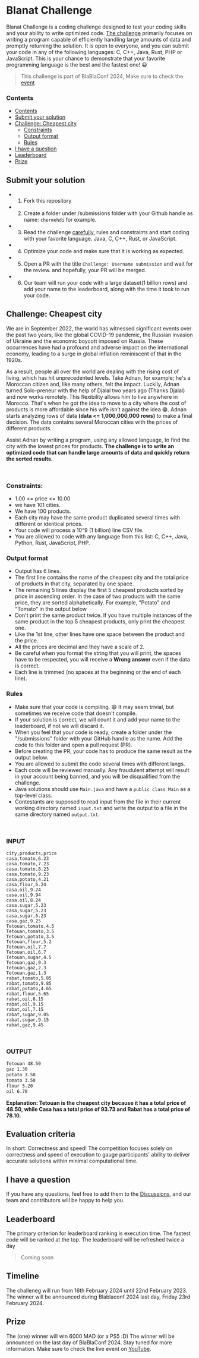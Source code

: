 # Blanat Challenge

Blanat Challenge is a coding challenge designed to test your coding skills and your ability to write optimized code. [The challenge](#challenge-cheapest-city) primarily focuses on writing a program capable of efficiently handling large amounts of data and promptly returning the solution. It is open to everyone, and you can submit your code in any of the following languages: C, C++, Java, Rust, PHP or JavaScript. This is your chance to demonstrate that your favorite programming language is the best and the fastest one! 😀

> This challenge is part of BlaBlaConf 2024, Make sure to check the [event](https://blablaconf.com)

### Contents

- [Contents](#contents)
- [Submit your solution](#submit-your-solution)
- [Challenge: Cheapest city](#challenge-cheapest-city)
  - [Constraints](#constraints)
  - [Output format](#output-format)
  - [Rules](#rules)
- [I have a question](#i-have-a-question)
- [Leaderboard](#leaderboard)
- [Prize](#prize)

## Submit your solution

- 1. Fork this repository
- 2. Create a folder under /submissions folder with your Github handle as name: `chermehdi` for example.
- 3. Read the challenge [carefully](#challenge-cheapest-city), rules and constraints and start coding with your favorite language. Java, C, C++, Rust, or JavaScript.
- 4. Optimize your code and make sure that it is working as expected.
- 5. Open a PR with the title `Challenge: Username submission` and wait for the review. and hopefully, your PR will be merged.
- 6. Our team will run your code with a large dataset(1 billion rows) and add your name to the leaderboard, along with the time it took to run your code.

## Challenge: Cheapest city

We are in September 2022, the world has witnessed significant events over the past two years, like the global COVID-19 pandemic, the Russian invasion of Ukraine and the economic boycott imposed on Russia. These occurrences have had a profound and adverse impact on the international economy, leading to a surge in global inflation reminiscent of that in the 1920s.

As a result, people all over the world are dealing with the rising cost of living, which has hit unprecedented levels. Take Adnan, for example; he's a Moroccan citizen and, like many others, felt the impact. Luckily, Adnan turned Solo-preneur with the help of Djalal two years ago (Thanks Djalal) and now works remotely. This flexibility allows him to live anywhere in Morocco. That's when he got the idea to move to a city where the cost of products is more affordable since his wife isn’t against the idea 😁. Adnan starts analyzing rows of data **(data <= 1,000,000,000 rows)** to make a final decision. The data contains several Moroccan cities with the prices of different products.

Assist Adnan by writing a program, using any allowed language, to find the city with the lowest prices for products. **The challenge is to write an optimized code that can handle large amounts of data and quickly return the sorted results.**

<br>

### Constraints:

- 1.00 <= price <= 10.00
- we have 101 cities.
- We have 100 products.
- Each city may have the same product duplicated several times with different or identical prices.
- Your code will process a 10^9 (1 billion) line CSV file.
- You are allowed to code with any language from this list: C, C++, Java, Python, Rust, JavaScript, PHP.

### Output format

- Output has 6 lines.
- The first line contains the name of the cheapest city and the total price of products in that city, separated by one space.
- The remaining 5 lines display the first 5 cheapest products sorted by price in ascending order. In the case of two products with the same price, they are sorted alphabetically. For example, "Potato" and "Tomato" in the output below
- Don't print the same product twice. If you have multiple instances of the same product in the top 5 cheapest products, only print the cheapest one.
- Like the 1st line, other lines have one space between the product and the price.
- All the prices are decimal and they have a scale of 2.
- Be careful when you format the string that you will print, the spaces have to be respected, you will receive a **Wrong answer** even if the data is correct.
- Each line is trimmed (no spaces at the beginning or the end of each line).

### Rules

- Make sure that your code is compiling. 😄 It may seem trivial, but sometimes we receive code that doesn't compile.
- If your solution is correct, we will count it and add your name to the leaderboard, if not we will discard it.
- When you feel that your code is ready, create a folder under the "/submissions" folder with your GitHub handle as the name. Add the code to this folder and open a pull request (PR).
- Before creating the PR, your code has to produce the same result as the output below.
- You are allowed to submit the code several times with different langs.
- Each code will be reviewed manually. Any fraudulent attempt will result in your account being banned, and you will be disqualified from the challenge.
- Java solutions should use `Main.java` and have a `public class Main` as a top-level class.
- Contestants are supposed to read input from the file in their current working directory named `input.txt` and write the output to a file in the same directory named `output.txt`.

<br>

### INPUT

```csv
city,products,price
casa,tomato,6.23
casa,tomato,7.23
casa,tomato,8.23
casa,tomato,9.23
casa,potato,4.21
casa,flour,6.24
casa,oil,9.24
casa,oil,9.94
casa,oil,8.24
casa,sugar,5.23
casa,sugar,5.23
casa,sugar,5.23
casa,gaz,9.25
Tetouan,tomato,4.5
Tetouan,tomato,3.5
Tetouan,potato,3.5
Tetouan,flour,5.2
Tetouan,oil,7.7
Tetouan,oil,6.7
Tetouan,sugar,4.5
Tetouan,gaz,9.3
Tetouan,gaz,2.3
Tetouan,gaz,1.3
rabat,tomato,5.85
rabat,tomato,9.85
rabat,potato,4.65
rabat,flour,5.65
rabat,oil,8.15
rabat,oil,9.15
rabat,oil,7.15
rabat,sugar,9.05
rabat,sugar,9.15
rabat,gaz,9.45
```

<br>

### OUTPUT

```txt
Tetouan 48.50
gaz 1.30
potato 3.50
tomato 3.50
flour 5.20
oil 6.70
```

**Explanation: Tetouan is the cheapest city because it has a total price of 48.50, while Casa has a total price of 93.73 and Rabat has a total price of 78.10.**

## Evaluation criteria
In short: Correctness and speed!
The competition focuses solely on correctness and speed of execution to gauge participants' ability to deliver accurate solutions within minimal computational time.

## I have a question

If you have any questions, feel free to add them to the [Discussions](https://github.com/geeksblabla/blanat/discussions/categories/q-a), and our team and contributors will be happy to help you.

## Leaderboard

The primary criterion for leaderboard ranking is execution time. The fastest code will be ranked at the top. The leaderboard will be refreshed twice a day

> Coming soon

## Timeline
The challeneg will run from 16th February 2024 until 22nd February 2023. The winner will be announced during Blablaconf 2024 last day, Friday 23rd February 2024. 
## Prize
The (one) winner will win 6000 MAD (or a PS5 :D)
The winner will be announced on the last day of BlaBlaConf 2024. Stay tuned for more information. Make sure to check the live event on [YouTube](https://www.youtube.com/watch?v=-peiFexaSWg).

